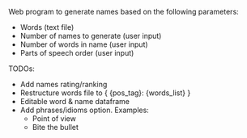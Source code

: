 Web program to generate names based on the following parameters:
- Words (text file)
- Number of names to generate (user input)
- Number of words in name (user input)
- Parts of speech order (user input)

TODOs:
- Add names rating/ranking
- Restructure words file to {
    {pos_tag}:
        {words_list}
}
- Editable word & name dataframe
- Add phrases/idioms option. Examples:
    - Point of view
    - Bite the bullet